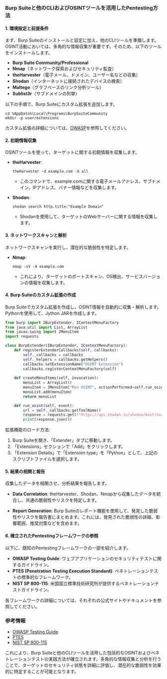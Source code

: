 ### Burp Suiteと他のCLIおよびOSINTツールを活用したPentesting方法

#### 1. 環境設定と前提条件
まず、Burp Suiteのインストールと設定に加え、他のCLIツールを準備します。OSINT活動においては、多角的な情報収集が重要です。そのため、以下のツールをインストールします。

- **Burp Suite Community/Professional**
- **Nmap**（ネットワーク探索およびセキュリティ監査）
- **theHarvester**（電子メール、ドメイン、ユーザー名などの収集）
- **Shodan**（インターネットに接続されたデバイスの検索）
- **Maltego**（グラフベースのリンク分析ツール）
- **Sublist3r**（サブドメインの列挙）

以下の手順で、Burp Suiteにカスタム拡張を追加します。

```shell
cd %AppData%\Local\Programs\BurpSuiteCommunity
mkdir -p user/extensions
```

カスタム拡張の詳細については、[OWASP](https://owasp.org/www-project-burp-suite-extensions/)を参照してください。

#### 2. 初期情報収集
OSINTツールを使って、ターゲットに関する初期情報を収集します。

- **theHarvester**:
  ```shell
  theHarvester -d example.com -b all
  ```
  - このコマンドで、example.comに関する電子メールアドレス、サブドメイン、IPアドレス、バナー情報などを収集します。

- **Shodan**:
  ```shell
  shodan search http.title:"Example Domain"
  ```
  - Shodanを使用して、ターゲットのWebサーバーに関する情報を収集します。

#### 3. ネットワークスキャンと解析
ネットワークスキャンを実行し、潜在的な脆弱性を特定します。

- **Nmap**:
  ```shell
  nmap -sV -A example.com
  ```
  - これにより、ターゲットのポートスキャン、OS検出、サービスバージョンの情報を収集します。

#### 4. Burp Suiteのカスタム拡張の作成
Burp Suiteでカスタム拡張を作成し、OSINT情報を自動的に収集・解析します。Pythonを使用して、Jython JARを作成します。

```python
from burp import IBurpExtender, IContextMenuFactory
from java.util import List, ArrayList
from javax.swing import JMenuItem
import requests

class BurpExtender(IBurpExtender, IContextMenuFactory):
    def registerExtenderCallbacks(self, callbacks):
        self._callbacks = callbacks
        self._helpers = callbacks.getHelpers()
        callbacks.setExtensionName("OSINT Extension")
        callbacks.registerContextMenuFactory(self)
        
    def createMenuItems(self, invocation):
        menuList = ArrayList()
        menuItem = JMenuItem("Run OSINT", actionPerformed=self.run_osint)
        menuList.add(menuItem)
        return menuList

    def run_osint(self, event):
        url = self._callbacks.getToolName()
        response = requests.get(f"https://api.shodan.io/shodan/host/search?key=YOUR_API_KEY&query={url}")
        print(response.json())
```

拡張機能のロード方法:

1. Burp Suiteを開き、「Extender」タブに移動します。
2. 「Extensions」セクションで「Add」をクリックします。
3. 「Extension Details」で「Extension type」を「Python」として、上記のスクリプトファイルを選択します。

#### 5. 結果の相関と報告
収集したデータを相関させ、分析結果を報告します。

- **Data Correlation**:
  theHarvester、Shodan、Nmapから収集したデータを統合し、共通の脆弱性やリスクを特定します。
  
- **Report Generation**:
  Burp Suiteのレポート機能を使用して、発見した脆弱性やリスクを報告書にまとめます。これには、発見された脆弱性の詳細、影響範囲、推奨対策などを含めます。

#### 6. 確立されたPentestingフレームワークの参照
以下に、既知のPentestingフレームワークの一部を紹介します。

- **OWASP Testing Guide**: ウェブアプリケーションのセキュリティテストに関するガイドライン。
- **PTES (Penetration Testing Execution Standard)**: ペネトレーションテストの標準的なフレームワーク。
- **NIST SP 800-115**: 米国国立標準技術研究所が提供するペネトレーションテストガイドライン。

各フレームワークの詳細については、それぞれの公式サイトやドキュメントを参照してください。

### 参考情報
- [OWASP Testing Guide](https://owasp.org/www-project-web-security-testing-guide/)
- [PTES](http://www.pentest-standard.org/)
- [NIST SP 800-115](https://nvlpubs.nist.gov/nistpubs/Legacy/SP/nistspecialpublication800-115.pdf)

これにより、Burp Suiteと他のCLIツールを活用した包括的なOSINTおよびペネトレーションテストの実践方法が確立されます。多角的な情報収集と分析を行うことで、ターゲットのセキュリティ状態を詳細に評価し、潜在的な脆弱性を効果的に特定することが可能となります。